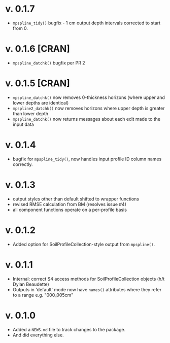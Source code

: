 # v. 0.1.7

  * `mpspline_tidy()` bugfix - 1 cm output depth intervals corrected to start from 0.

# v. 0.1.6 [CRAN]

  * `mpspline_datchk()` bugfix per PR 2


# v. 0.1.5 [CRAN]

  * `mpspline_datchk()` now removes 0-thickness horizons (where upper and lower depths are identical)
  * `mpspline2_datchk()` now removes horizons where upper depth is greater than lower depth
  * `mpspline_datchk()` now returns messages about each edit made to the input data

# v. 0.1.4

  * bugfix for `mpspline_tidy()`, now handles input profile ID column names correctly.

# v. 0.1.3

  * output styles other than default shifted to wrapper functions
  * revised RMSE calculation from BM (resolves issue #4)
  * all component functions operate on a per-profile basis

# v. 0.1.2

  * Added option for SoilProfileCollection-style output from `mpspline()`.

# v. 0.1.1

  * Internal: correct S4 access methods for SoilProfileCollection objects (h/t Dylan Beaudette)
  * Outputs in 'default' mode now have `names()` attributes where they refer to a range e.g. "000_005cm"

# v. 0.1.0

  * Added a `NEWS.md` file to track changes to the package.
  * And did everything else.
